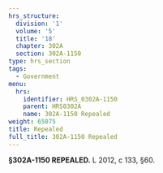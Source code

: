 ```yaml
---
hrs_structure:
  division: '1'
  volume: '5'
  title: '18'
  chapter: 302A
  section: 302A-1150
type: hrs_section
tags:
  - Government
menu:
  hrs:
    identifier: HRS_0302A-1150
    parent: HRS0302A
    name: 302A-1150 Repealed
weight: 65075
title: Repealed
full_title: 302A-1150 Repealed
---
```

**§302A-1150 REPEALED.** L 2012, c 133, §60.
